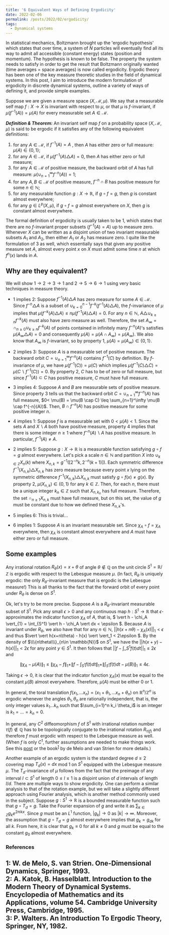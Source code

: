 ```yaml
---
title: '6 Equivalent Ways of Defining Ergodicity'
date: 2022-02-06
permalink: /posts/2022/02/ergodicity/
tags:
  - Dynamical systems
---
```


In statistical mechanics, Boltzmann brought up the 'ergodic hypothesis' which states that over time, a system of $N$ particles will eventually find all its way to admit all accessible (constant energy) states (position and momentum). The hypothesis is known to be false. The property the system needs to satisfy in order to get the result that Boltzmann originally wanted (time averages = space averages) is now called ergodicity. Ergodic theory has been one of the key measure theoretic studies in the field of dynamical systems. In this post, I aim to introduce the modern formulation of ergodicity in discrete dynamical systems, outline a variety of ways of defining it, and provide simple examples.

Suppose we are given a measure space $(X, \mathcal{M},\mu)$. We say that a measurable self map $f: X \to X$ is invariant with respect to $\mu$, or that $\mu$ is $f$-invariant, if $\mu(f^{-1}(A)) = \mu(A)$ for every measurable set $A \in \mathcal{M}$.

**_Definition & Theorem:_** An invariant self map $f$ on a probability space $(X, \mathcal{M},\mu)$ is said to be ergodic if it satisfies any of the following equivalent definitions:
1. for any $A \in \mathcal{M}$, if $f^{-1}(A)=A$ , then $A$ has either zero or full measure: $\mu(A) \in \{0,1\}$;
2. for any $A \in \mathcal{M}$, if $\mu( f^{-1}(A) \triangle  A ) = 0$, then $A$ has either zero or full measure;
3. for any $A \in \mathcal{M}$ of positive measure, the backward orbit of $A$ has full measure: $\mu( \cup_{n=1}^\infty f^{-n}(A) ) = 1$;
4. for any $A,B \in \mathcal{M}$ of positive measure, $f^{-n} \cap B$ has positive measure for some $n\in \mathbb{N}$;
5. for any measurable function $g: X \to \mathbb{R}$, if $g \circ f = g$, then $g$ is constant almost everywhere;
6. for any $g \in L^p(X,\mu)$, if $g \circ f = g$ almost everywhere on $X$, then $g$ is constant almost everywhere.

The formal definition of ergodicity is usually taken to be 1, which states that there are no $f$-invariant proper subsets ($f^{-1}(A)=A$) up to measure zero. Whenever $X$ can be written as a disjoint union of two invariant measurable subsets $A_1$ and $A_2$, then either $A_1$ or $A_2$ has measure zero. I quite like the formulation of 3 as well, which essentially says that given any positive measure set $A$, almost every point $x$ on $X$ must admit some time $n$ at which $f^n(x)$ lands in $A$.

## Why are they equivalent?

We will show $1 \to 2 \to 3 \to 1$ and $2\to 5 \to 6 \to 1$ using very basic techniques in measure theory.

* 1 implies 2: Suppose $f^{-1}(A) \triangle  A$ has zero measure for some $A \in \mathcal{M}$. Since $f^{-n} \triangle  A$ is a subset of $\cup_{k=0}^{n-1} f^{-k}(f^{-1}(A) \triangle  A)$, the $f$-invariance of $\mu$ implies that $\mu(f^{-k}(A) \triangle  A) \leq n \mu(f^{-1}(A) \triangle  A) = 0$. For any $n \in \mathbb{N}$, $A \triangle  \cup_{k\geq n} f^{-k}(A)$ must also have zero measure as well. Therefore, the set $A_\infty = \cap_{n\geq 0} \cup_{k\geq n} f^{-k}(A)$ of points contained in infinitely many $f^{-n}(A)$'s satisfies $\mu(A_\infty \triangle  A) = 0$ and consequently $\mu(A) = \mu(A \cap A_\infty) = \mu(A_\infty)$. We also know that $A_\infty$ is $f$-invariant, so by property 1, $\mu(A) = \mu(A_\infty) \in \{0,1\}$.

* 2 implies 3: Suppose $A$ is a measurable set of positive measure. The backward orbit $C = \cup_{n=1}^\infty f^{-n}(A)$ contains $f^{-1}(C)$ by definition. By $f$-invariance of $\mu$, we have $\mu(f^{-1}(C)) = \mu(C)$ which implies $\mu(f^{-1}(C) \triangle  C) = \mu(C \backslash f^{-1}(C)) = 0$. By property 2, $C$ has to be of zero or full measure, but since $f^{-1}(A) \subset C$ has positive measure, $C$ must have full measure.

* 3 implies 4: Suppose $A$ and $B$ are measurable sets of positive measure. Since property 3 tells us that the backward orbit $C = \cup_{n=1}^\infty f^{-n}(A)$ has full measure, $0< \mu(B) = \mu(B \cap C) \leq \sum_{n=1}^\infty \mu(B \cap f^{-n}(A))$. Then, $B \cap f^{-n}(A)$ has positive measure for some positive integer $n$.

* 4 implies 1: Suppose $f$ is a measurable set with $0 < \mu(A) < 1$. Since the sets $A$ and $X \backslash A$ both have positive measure, property 4 implies that there is some integer $n\geq 1$ where $f^{-n}(A) \backslash A$ has positive measure. In particular, $f^{-1}(A) \neq A$.

* 2 implies 5: Suppose $g: X \to \mathbb{R}$ is a measurable function satisfying $g \circ f = g$ almost everywhere. Let's pick a scale $n \in \mathbb{N}$ and partition $X$ into $\cup_{k \in \mathbb{Z}} X_n(k)$ where $X_{n,k} = g^{-1}( [ 2^{-n}k, 2^{-n}(k+1)])$. Each symmetric difference $f^{-1}(X_{n,k}) \triangle  X_{n,k}$ has zero measure because every point $x$ lying on the symmetric difference $f^{-1}(X_{n,k}) \triangle  X_{n,k}$ must satisfy $g\circ f (x) \neq g(x)$. By property 2, $\mu(X_{n,k}) \in \{0,1\}$ for any $k \in \mathbb{Z}$. Then, for each $n$, there must be a unique integer $k_n \in \mathbb{Z}$ such that $X_{n,k_n}$ has full measure. Therefore, the set $\cap_{n\geq 1} X_{n,k}$ must have full measure, but on this set, the value of $g$ must be constant due to how we defined these $X_{n,k}$'s.

* 5 implies 6: This is trivial...

* 6 implies 1: Suppose $A$ is an invariant measurable set. Since $\chi_A \circ f = \chi_A$ everywhere, then $\chi_A$ is constant almost everywhere and $A$ must have either zero or full measure.

## Some examples

Any irrational rotation $R_\theta (x) = x + \theta$ of angle $\theta \not\in\mathbb{Q}$ on the unit circle $S^1 = \mathbb{R}/ \mathbb{Z}$ is ergodic with respect to the Lebesgue measure $\mu$. (In fact, $R_\theta$ is uniquely ergodic: the only $R_\theta$-invariant measure that is ergodic is the Lebesgue measure!) This is all thanks to the fact that the forward orbit of every point under $R_\theta$ is dense on $S^1$.

Ok, let's try to be more precise. Suppose $A$ is a $R_\theta$-invariant measurable subset of $S^1$. Pick any small $\epsilon >0$ and any continuous map $h : S^1 \to \mathbb{R}$ that $\epsilon$-approximates the indicator function $\chi_A$ of $A$, that is, $ \vert h - \chi_A \vert_{1} = \int_{S^1} \vert h - \chi_A \vert dx < \epsilon $. Because $A$ is invariant under $R_\theta$, we also have that for any $n \in \mathbb{N}$, $\vert \vert h(x+n\theta) - \chi_A(x) \vert \vert_1 < \epsilon$ and thus $\vert \vert h(x+n\theta) - h(x) \vert \vert_1 < 2\epsilon $. By the density of $\\\{n\theta\\\}_{n\in \mathbb{N}}$ on $S^1$, we have the $\vert \vert h(x+y) - h(x)\vert \vert_1 < 2 \epsilon$ for any point $y \in S^1$. It then follows that $\vert \vert f - \int\_{S^1} f(t) dt \vert \vert_1 \leq 2\epsilon$ and

$$
\| \chi_A - \mu(A) \|_1 \leq \| \chi_A - f \|_1 + \| f - \int_{S^1} f(t) dt \|_1 + \| \int_{S^1} f(t) dt - \mu(B) \|_1 \leq 4 \epsilon.
$$

Taking $\epsilon \to 0$, it is clear that the indicator function $\chi_A(x)$ must be equal to the constant $\mu(B)$ almost everywhere. Therefore, $\mu(A)$ must be either $0$ or $1$.

In general, the toral translation $f(x_1, \ldots x_n) = (x_1 + \theta_1, \ldots x_n +\theta_n)$ on $\mathbb{R}^n / \mathbb{Z}^n$ is ergodic whenever the angles $\theta_1, \theta_n$ are rationally independent, that is, the only integer values $k_1 \ldots k_n$ such that $\sum_{i=1}^n k_i \theta_i$ is an integer is $k_1=\ldots =k_n = 0$.

In general, any $C^2$ diffeomorphism $f$ of $S^1$ with irrational rotation number $\tau(f) \not\in \mathbb{Q}$ has to be topologically conjugate to the irrational rotation $R_{\tau(f)}$ and therefore $f$ must ergodic with respect to the Lebesgue measure as well. (When $f$ is only $C^1$, further assumptions are needed to make things work. See this [post](/posts/2021/05/irrational-rotation-number) or the book<sup>[1](#fn1)</sup> by de Melo and van Strien for more details.)

Another example of an ergodic system is the standard degree $d \geq 2$ covering map $T_d(x) = dx$ mod $1$ on $S^1$ equipped with the Lebesgue measure $\mu$. The $T_d$-invariance of $\mu$ follows from the fact that the preimage of any interval $I \subset S^1$ of length $0\leq l \leq 1$ is a disjoint union of $d$ intervals of length $l/d$. There are multiple ways to show ergodicity. One can perform a similar analysis to that of the rotation example, but we will take a slightly different approach using Fourier analysis, which is another method commonly used in the subject. Suppose $g: S^1 \to \mathbb{R}$ is a bounded measurable function such that $g \circ T_d = g$. Take the Fourier expansion of $g$ and write it as $\sum_{k \in \mathbb{Z}} g_k e^{2 \pi i k x}$. Since $g$ must be an $L^1$ function, $\vert g_k \vert \to 0$ as $\vert k \vert \to \infty$. Moreover, the assumption that $g \circ T_d = g$ almost everywhere implies that $g_k = g_{dk}$ for all $k$. From here, it is clear that $g_k \equiv 0$ for all $k\neq 0$ and $g$ must be equal to the constant $g_0$ almost everywhere.

### References

<a name="fn1">1</a>: W. de Melo, S. van Strien. One-Dimensional Dynamics, Springer, 1993.  
<a name="fn2">2</a>: A. Katok, B. Hasselblatt. Introduction to the Modern Theory of Dynamical Systems. Encyclopedia of Mathematics and its Applications, volume 54. Cambridge University Press, Cambridge, 1995.  
<a name="fn3">3</a>: P. Walters. An Introduction To Ergodic Theory, Springer, NY, 1982.  
------
